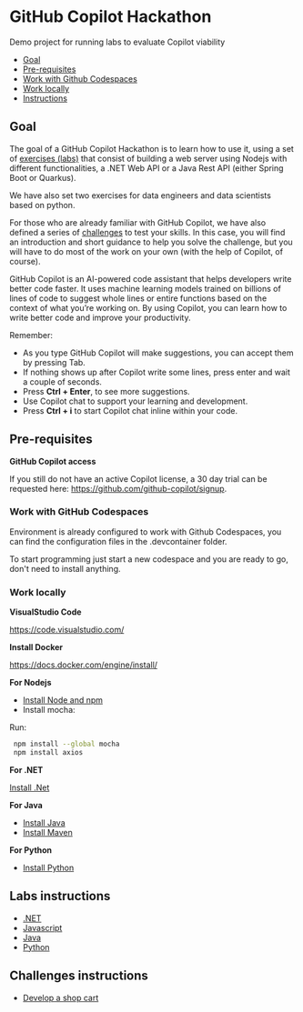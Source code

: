 # GitHub Copilot Hackathon

Demo project for running labs to evaluate Copilot viability

- [Goal](#goal)
- [Pre-requisites](#pre-requisites)
- [Work with Github Codespaces](#work-with-github-codespaces)
- [Work locally](#work-locally)
- [Instructions](#instructions)

## Goal

The goal of a GitHub Copilot Hackathon is to learn how to use it, using a set of [exercises (labs)](#labs-instructions) that consist of building a web server using Nodejs with different functionalities, a .NET Web API or a Java Rest API (either Spring Boot or Quarkus).

We have also set two exercises for data engineers and data scientists based on python.

For those who are already familiar with GitHub Copilot, we have also defined a series of [challenges](#challenges-instructions) to test your skills. In this case, you will find an introduction and short guidance to help you solve the challenge, but you will have to do most of the work on your own (with the help of Copilot, of course).

GitHub Copilot is an AI-powered code assistant that helps developers write better code faster. It uses machine learning models trained on billions of lines of code to suggest whole lines or entire functions based on the context of what you’re working on. By using Copilot, you can learn how to write better code and improve your productivity.

Remember:

- As you type GitHub Copilot will make suggestions, you can accept them by pressing Tab.
- If nothing shows up after Copilot write some lines, press enter and wait a couple of seconds.
- Press **Ctrl + Enter**, to see more suggestions.
- Use Copilot chat to support your learning and development.
- Press **Ctrl + i** to start Copilot chat inline within your code.

## Pre-requisites

**GitHub Copilot access**

If you still do not have an active Copilot license, a 30 day trial can be requested here: <https://github.com/github-copilot/signup>.

### Work with GitHub Codespaces

Environment is already configured to work with Github Codespaces, you can find the configuration files in the .devcontainer folder.

To start programming just start a new codespace and you are ready to go, don't need to install anything.

### Work locally

**VisualStudio Code**

<https://code.visualstudio.com/>

**Install Docker**

<https://docs.docker.com/engine/install/>

**For Nodejs**

- [Install Node and npm](https://docs.npmjs.com/downloading-and-installing-node-js-and-npm)
- Install mocha:

Run:

``` bash
 npm install --global mocha
 npm install axios
```

**For .NET**

[Install .Net](https://dotnet.microsoft.com/download)

**For Java**

- [Install Java](https://learn.microsoft.com/en-us/java/openjdk/install)
- [Install Maven](https://maven.apache.org/install.html)

**For Python**

- [Install Python](https://www.python.org/downloads/)

## Labs instructions

- [.NET](./exercise/dotnet/README.md)
- [Javascript](./exercise/js/README.md)
- [Java](./exercise/java/README.md)
- [Python](./exercise/python/README.md)

## Challenges instructions

- [Develop a shop cart](./challenges/shop/README.md)
